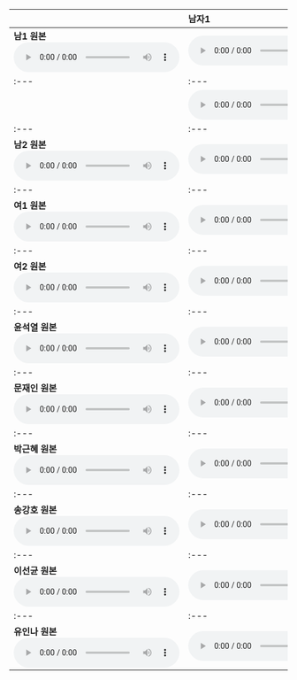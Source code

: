 | | **남자1** | **남자2** | **여자1** | **여자2** | **윤석열** | **문재인** | **박근혜** | **송강호** | **이선균** | **유인나** |
| :--- | :--- | :--- | :--- | :--- | :--- | :--- | :--- | :--- | :--- | :--- |
| **남1 원본** <audio src="files/hubert-discrete/남1.wav" controls preload/> | <audio src="files/hubert-discrete/남1-남1__denoised.wav" controls preload/> | <audio src="files/hubert-discrete/남1-남2__denoised.wav" controls preload/> | <audio src="files/hubert-discrete/남1-여1__denoised.wav" controls preload/> | <audio src="files/hubert-discrete/남1-여2__denoised.wav" controls preload/> | <audio src="files/hubert-discrete/남1-윤석열__denoised.wav" controls preload/> | <audio src="files/hubert-discrete/남1-문재인__denoised.wav" controls preload/> | <audio src="files/hubert-discrete/남1-박근혜__denoised.wav" controls preload/> | <audio src="files/hubert-discrete/남1-송강호__denoised.wav" controls preload/> | <audio src="files/hubert-discrete/남1-이선균__denoised.wav" controls preload/> | <audio src="files/hubert-discrete/남1-유인나__denoised.wav" controls preload/> |
| :--- | :--- | :--- | :--- | :--- | :--- | :--- | :--- | :--- | :--- | :--- |
| | <audio src="files/hubert-discrete/남1-남1__denoised.wav" controls preload/> | <audio src="files/hubert-discrete/남1-남2__denoised.wav" controls preload/> | <audio src="files/hubert-discrete/남1-여1__denoised.wav" controls preload/> | <audio src="files/hubert-discrete/남1-여2__denoised.wav" controls preload/> | <audio src="files/hubert-discrete/남1-윤석열__denoised.wav" controls preload/> | <audio src="files/hubert-discrete/남1-문재인__denoised.wav" controls preload/> | <audio src="files/hubert-discrete/남1-박근혜__denoised.wav" controls preload/> | <audio src="files/hubert-discrete/남1-송강호__denoised.wav" controls preload/> | <audio src="files/hubert-discrete/남1-이선균__denoised.wav" controls preload/> | <audio src="files/hubert-discrete/남1-유인나__denoised.wav" controls preload/> |
| :--- | :--- | :--- | :--- | :--- | :--- | :--- | :--- | :--- | :--- | :--- |
| **남2 원본** <audio src="files/hubert-discrete/남2.wav" controls preload/> | <audio src="files/hubert-discrete/남2-남1__denoised.wav" controls preload/> | <audio src="files/hubert-discrete/남2-남2__denoised.wav" controls preload/> | <audio src="files/hubert-discrete/남2-여1__denoised.wav" controls preload/> | <audio src="files/hubert-discrete/남2-여2__denoised.wav" controls preload/> | <audio src="files/hubert-discrete/남2-윤석열__denoised.wav" controls preload/> | <audio src="files/hubert-discrete/남2-문재인__denoised.wav" controls preload/> | <audio src="files/hubert-discrete/남2-박근혜__denoised.wav" controls preload/> | <audio src="files/hubert-discrete/남2-송강호__denoised.wav" controls preload/> | <audio src="files/hubert-discrete/남2-이선균__denoised.wav" controls preload/> | <audio src="files/hubert-discrete/남2-유인나__denoised.wav" controls preload/> |
| :--- | :--- | :--- | :--- | :--- | :--- | :--- | :--- | :--- | :--- | :--- |
| **여1 원본** <audio src="files/hubert-discrete/여1.wav" controls preload/> | <audio src="files/hubert-discrete/여1-남1__denoised.wav" controls preload/> | <audio src="files/hubert-discrete/여1-남2__denoised.wav" controls preload/> | <audio src="files/hubert-discrete/여1-여1__denoised.wav" controls preload/> | <audio src="files/hubert-discrete/여1-여2__denoised.wav" controls preload/> | <audio src="files/hubert-discrete/여1-윤석열__denoised.wav" controls preload/> | <audio src="files/hubert-discrete/여1-문재인__denoised.wav" controls preload/> | <audio src="files/hubert-discrete/여1-박근혜__denoised.wav" controls preload/> | <audio src="files/hubert-discrete/여1-송강호__denoised.wav" controls preload/> | <audio src="files/hubert-discrete/여1-이선균__denoised.wav" controls preload/> | <audio src="files/hubert-discrete/여1-유인나__denoised.wav" controls preload/> |
| :--- | :--- | :--- | :--- | :--- | :--- | :--- | :--- | :--- | :--- | :--- |
| **여2 원본** <audio src="files/hubert-discrete/여2.wav" controls preload/> | <audio src="files/hubert-discrete/여2-남1__denoised.wav" controls preload/> | <audio src="files/hubert-discrete/여2-남2__denoised.wav" controls preload/> | <audio src="files/hubert-discrete/여2-여1__denoised.wav" controls preload/> | <audio src="files/hubert-discrete/여2-여2__denoised.wav" controls preload/> | <audio src="files/hubert-discrete/여2-윤석열__denoised.wav" controls preload/> | <audio src="files/hubert-discrete/여2-문재인__denoised.wav" controls preload/> | <audio src="files/hubert-discrete/여2-박근혜__denoised.wav" controls preload/> | <audio src="files/hubert-discrete/여2-송강호__denoised.wav" controls preload/> | <audio src="files/hubert-discrete/여2-이선균__denoised.wav" controls preload/> | <audio src="files/hubert-discrete/여2-유인나__denoised.wav" controls preload/> |
| :--- | :--- | :--- | :--- | :--- | :--- | :--- | :--- | :--- | :--- | :--- |
| **윤석열 원본** <audio src="files/hubert-discrete/윤석열.wav" controls preload/> | <audio src="files/hubert-discrete/윤석열-남1__denoised.wav" controls preload/> | <audio src="files/hubert-discrete/윤석열-남2__denoised.wav" controls preload/> | <audio src="files/hubert-discrete/윤석열-여1__denoised.wav" controls preload/> | <audio src="files/hubert-discrete/윤석열-여2__denoised.wav" controls preload/> | <audio src="files/hubert-discrete/윤석열-윤석열__denoised.wav" controls preload/> | <audio src="files/hubert-discrete/윤석열-문재인__denoised.wav" controls preload/> | <audio src="files/hubert-discrete/윤석열-박근혜__denoised.wav" controls preload/> | <audio src="files/hubert-discrete/윤석열-송강호__denoised.wav" controls preload/> | <audio src="files/hubert-discrete/윤석열-이선균__denoised.wav" controls preload/> | <audio src="files/hubert-discrete/윤석열-유인나__denoised.wav" controls preload/> |
| :--- | :--- | :--- | :--- | :--- | :--- | :--- | :--- | :--- | :--- | :--- |
| **문재인 원본** <audio src="files/hubert-discrete/문재인.wav" controls preload/> | <audio src="files/hubert-discrete/문재인-남1__denoised.wav" controls preload/> | <audio src="files/hubert-discrete/문재인-남2__denoised.wav" controls preload/> | <audio src="files/hubert-discrete/문재인-여1__denoised.wav" controls preload/> | <audio src="files/hubert-discrete/문재인-여2__denoised.wav" controls preload/> | <audio src="files/hubert-discrete/문재인-윤석열__denoised.wav" controls preload/> | <audio src="files/hubert-discrete/문재인-문재인__denoised.wav" controls preload/> | <audio src="files/hubert-discrete/문재인-박근혜__denoised.wav" controls preload/> | <audio src="files/hubert-discrete/문재인-송강호__denoised.wav" controls preload/> | <audio src="files/hubert-discrete/문재인-이선균__denoised.wav" controls preload/> | <audio src="files/hubert-discrete/문재인-유인나__denoised.wav" controls preload/> |
| :--- | :--- | :--- | :--- | :--- | :--- | :--- | :--- | :--- | :--- | :--- |
| **박근혜 원본** <audio src="files/hubert-discrete/박근혜.wav" controls preload/> | <audio src="files/hubert-discrete/박근혜-남1__denoised.wav" controls preload/> | <audio src="files/hubert-discrete/박근혜-남2__denoised.wav" controls preload/> | <audio src="files/hubert-discrete/박근혜-여1__denoised.wav" controls preload/> | <audio src="files/hubert-discrete/박근혜-여2__denoised.wav" controls preload/> | <audio src="files/hubert-discrete/박근혜-윤석열__denoised.wav" controls preload/> | <audio src="files/hubert-discrete/박근혜-문재인__denoised.wav" controls preload/> | <audio src="files/hubert-discrete/박근혜-박근혜__denoised.wav" controls preload/> | <audio src="files/hubert-discrete/박근혜-송강호__denoised.wav" controls preload/> | <audio src="files/hubert-discrete/박근혜-이선균__denoised.wav" controls preload/> | <audio src="files/hubert-discrete/박근혜-유인나__denoised.wav" controls preload/> |
| :--- | :--- | :--- | :--- | :--- | :--- | :--- | :--- | :--- | :--- | :--- |
| **송강호 원본** <audio src="files/hubert-discrete/송강호.wav" controls preload/> | <audio src="files/hubert-discrete/송강호-남1__denoised.wav" controls preload/> | <audio src="files/hubert-discrete/송강호-남2__denoised.wav" controls preload/> | <audio src="files/hubert-discrete/송강호-여1__denoised.wav" controls preload/> | <audio src="files/hubert-discrete/송강호-여2__denoised.wav" controls preload/> | <audio src="files/hubert-discrete/송강호-윤석열__denoised.wav" controls preload/> | <audio src="files/hubert-discrete/송강호-문재인__denoised.wav" controls preload/> | <audio src="files/hubert-discrete/송강호-박근혜__denoised.wav" controls preload/> | <audio src="files/hubert-discrete/송강호-송강호__denoised.wav" controls preload/> | <audio src="files/hubert-discrete/송강호-이선균__denoised.wav" controls preload/> | <audio src="files/hubert-discrete/송강호-유인나__denoised.wav" controls preload/> |
| :--- | :--- | :--- | :--- | :--- | :--- | :--- | :--- | :--- | :--- | :--- |
| **이선균 원본** <audio src="files/hubert-discrete/이선균.wav" controls preload/> | <audio src="files/hubert-discrete/이선균-남1__denoised.wav" controls preload/> | <audio src="files/hubert-discrete/이선균-남2__denoised.wav" controls preload/> | <audio src="files/hubert-discrete/이선균-여1__denoised.wav" controls preload/> | <audio src="files/hubert-discrete/이선균-여2__denoised.wav" controls preload/> | <audio src="files/hubert-discrete/이선균-윤석열__denoised.wav" controls preload/> | <audio src="files/hubert-discrete/이선균-문재인__denoised.wav" controls preload/> | <audio src="files/hubert-discrete/이선균-박근혜__denoised.wav" controls preload/> | <audio src="files/hubert-discrete/이선균-송강호__denoised.wav" controls preload/> | <audio src="files/hubert-discrete/이선균-이선균__denoised.wav" controls preload/> | <audio src="files/hubert-discrete/이선균-유인나__denoised.wav" controls preload/> |
| :--- | :--- | :--- | :--- | :--- | :--- | :--- | :--- | :--- | :--- | :--- |
| **유인나 원본** <audio src="files/hubert-discrete/유인나.wav" controls preload/> | <audio src="files/hubert-discrete/유인나-남1__denoised.wav" controls preload/> | <audio src="files/hubert-discrete/유인나-남2__denoised.wav" controls preload/> | <audio src="files/hubert-discrete/유인나-여1__denoised.wav" controls preload/> | <audio src="files/hubert-discrete/유인나-여2__denoised.wav" controls preload/> | <audio src="files/hubert-discrete/유인나-윤석열__denoised.wav" controls preload/> | <audio src="files/hubert-discrete/유인나-문재인__denoised.wav" controls preload/> | <audio src="files/hubert-discrete/유인나-박근혜__denoised.wav" controls preload/> | <audio src="files/hubert-discrete/유인나-송강호__denoised.wav" controls preload/> | <audio src="files/hubert-discrete/유인나-이선균__denoised.wav" controls preload/> | <audio src="files/hubert-discrete/유인나-유인나__denoised.wav" controls preload/> |
